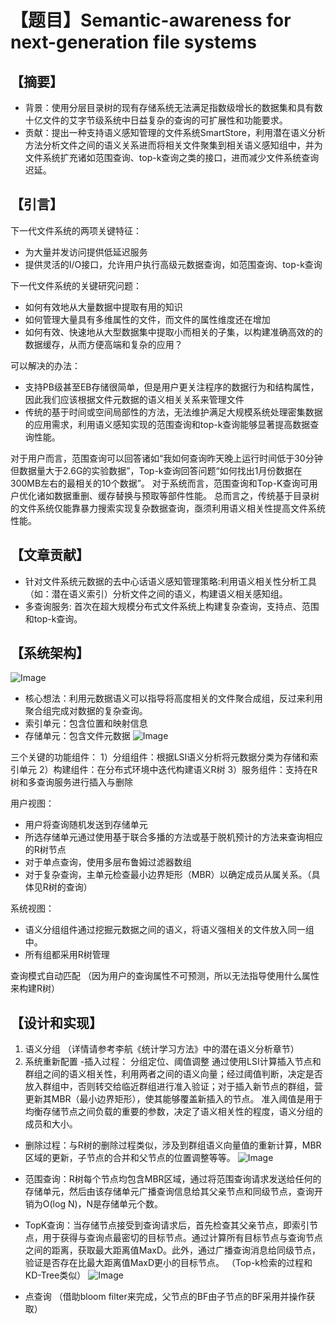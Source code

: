 # 【题目】Semantic-awareness for next-generation file systems

## 【摘要】 
-  背景：使用分层目录树的现有存储系统无法满足指数级增长的数据集和具有数十亿文件的艾字节级系统中日益复杂的查询的可扩展性和功能要求。
- 贡献：提出一种支持语义感知管理的文件系统SmartStore，利用潜在语义分析方法分析文件之间的语义关系进而将相关文件聚集到相关语义感知组中，并为文件系统扩充诸如范围查询、top-k查询之类的接口，进而减少文件系统查询迟延。

## 【引言】
下一代文件系统的两项关键特征：
- 为大量并发访问提供低延迟服务
- 提供灵活的I/O接口，允许用户执行高级元数据查询，如范围查询、top-k查询

下一代文件系统的关键研究问题：
- 如何有效地从大量数据中提取有用的知识
- 如何管理大量具有多维属性的文件，而文件的属性维度还在增加
- 如何有效、快速地从大型数据集中提取小而相关的子集，以构建准确高效的的数据缓存，从而方便高端和复杂的应用？

可以解决的办法：
- 支持PB级甚至EB存储很简单，但是用户更关注程序的数据行为和结构属性，因此我们应该根据文件元数据的语义相关关系来管理文件
- 传统的基于时间或空间局部性的方法，无法维护满足大规模系统处理密集数据的应用需求，利用语义感知实现的范围查询和top-k查询能够显著提高数据查询性能。

对于用户而言，范围查询可以回答诸如“我如何查询昨天晚上运行时间低于30分钟但数据量大于2.6G的实验数据”，Top-k查询回答问题“如何找出1月份数据在300MB左右的最相关的10个数据”。
对于系统而言，范围查询和Top-K查询可用户优化诸如数据重删、缓存替换与预取等部件性能。
总而言之，传统基于目录树的文件系统仅能靠暴力搜索实现复杂数据查询，亟须利用语义相关性提高文件系统性能。

## 【文章贡献】
- 针对文件系统元数据的去中心话语义感知管理策略:利用语义相关性分析工具（如：潜在语义索引）分析文件之间的语义，构建语义相关感知组。
- 多查询服务: 首次在超大规模分布式文件系统上构建复杂查询，支持点、范围和top-k查询。


## 【系统架构】
![Image](https://user-images.githubusercontent.com/33679152/170817016-691bbbfe-5ca9-47d9-a173-f087ad7e1a16.png)

- 核心想法：利用元数据语义可以指导将高度相关的文件聚合成组，反过来利用聚合组完成对数据的复杂查询。
- 索引单元：包含位置和映射信息
- 存储单元：包含文件元数据
![Image](https://user-images.githubusercontent.com/33679152/170817023-6311aad2-f17b-450e-b249-9cec372c9a3d.png)


三个关键的功能组件：
 1）分组组件：根据LSI语义分析将元数据分类为存储和索引单元
 2）构建组件：在分布式环境中迭代构建语义R树
 3）服务组件：支持在R树和多查询服务进行插入与删除

用户视图：
- 用户将查询随机发送到存储单元
- 所选存储单元通过使用基于联合多播的方法或基于脱机预计的方法来查询相应的R树节点
- 对于单点查询，使用多层布鲁姆过滤器数组
- 对于复杂查询，主单元检查最小边界矩形（MBR）以确定成员从属关系。（具体见R树的查询）

系统视图：
- 语义分组组件通过挖掘元数据之间的语义，将语义强相关的文件放入同一组中。
- 所有组都采用R树管理

查询模式自动匹配 （因为用户的查询属性不可预测，所以无法指导使用什么属性来构建R树）

## 【设计和实现】
1) 语义分组 （详情请参考李航《统计学习方法》中的潜在语义分析章节）
2) 系统重新配置
-插入过程： 分组定位、阈值调整
	通过使用LSI计算插入节点和群组之间的语义相关性，利用两者之间的语义向量；经过阈值判断，决定是否放入群组中，否则转交给临近群组进行准入验证；对于插入新节点的群组，营更新其MBR（最小边界矩形），使其能够覆盖新插入的节点。
   准入阈值是用于均衡存储节点之间负载的重要的参数，决定了语义相关性的程度，语义分组的成员和大小。
- 删除过程：与R树的删除过程类似，涉及到群组语义向量值的重新计算，MBR区域的更新，子节点的合并和父节点的位置调整等等。
![Image](https://user-images.githubusercontent.com/33679152/170817030-187da552-9d7f-43c8-8efc-e91601d77e45.png)

- 范围查询：R树每个节点均包含MBR区域，通过将范围查询请求发送给任何的存储单元，然后由该存储单元广播查询信息给其父亲节点和同级节点，查询开销为O(log N)，N是存储单元个数。
- TopK查询：当存储节点接受到查询请求后，首先检查其父亲节点，即索引节点，用于获得与查询点最密切的目标节点。通过计算所有目标节点与查询节点之间的距离，获取最大距离值MaxD。此外，通过广播查询消息给同级节点，验证是否存在比最大距离值MaxD更小的目标节点。 （Top-k检索的过程和KD-Tree类似）
![Image](https://user-images.githubusercontent.com/33679152/170817033-eadcfd07-832c-4b24-8e9a-6846ad6cacc3.png)
- 点查询 （借助bloom filter来完成，父节点的BF由子节点的BF采用并操作获取）

